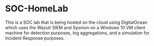 # SOC-HomeLab
This is a SOC lab that is being hosted on the cloud using DigitalOcean which uses the Wazuh SIEM and Sysmon on a Windows 10 VM client machine for detection purposes, log aggregations, and a simulation for Incident Response purposes.
